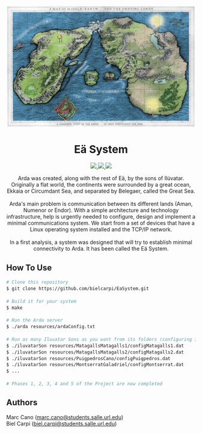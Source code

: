 <p align="center" style="margin-top: 50px">
  <img src="resources/MatagallsMatagalls1/arda-map.jpg" alt="Arda Map" width="500">
</p>

<h1 align="center">Eä System</h1>

<p align="center">
  <a href="https://en.wikipedia.org/wiki/C99">
    <img src="https://img.shields.io/badge/C-99-red">
  </a>
  <a href="https://github.com/bielcarpi/EaSystem">
    <img src="https://img.shields.io/badge/Development Stage-blue.svg">
  </a>
    <a href="https://opensource.org/licenses/BSD-3-Clause">
    <img src="https://img.shields.io/badge/Open%20Source-%E2%9D%A4-brightgreen.svg">
  </a>
</p>

<p align="center">
    Arda was created, along with the rest of Eä, by the sons of Ilúvatar. Originally a flat world, the continents were surrounded by a great ocean, Ekkaia or Circumdant Sea, and separated by Belegaer, called the Great Sea.
    <br>
    <br>
    Arda's main problem is communication between its different lands (Aman, Numenor or Endor). With a simple architecture and technology infrastructure, help is urgently needed to configure, design and implement a minimal communications system. We start from a set of devices that have a Linux operating system installed and the TCP/IP network.
    <br>
    <br>
    In a first analysis, a system was designed that will try to establish minimal connectivity to Arda. It has been called the Eä System.
</p>


## How To Use
```bash
# Clone this repository
$ git clone https://github.com/bielcarpi/EaSystem.git

# Build it for your system
$ make

# Run the Arda server
$ ./arda resources/ardaConfig.txt

# Run as many Iluvatar Sons as you want from its folders (configuring its .dat config files with the correct IPs)
$ ./iluvatarSon resources/MatagallsMatagalls1/configMatagalls1.dat
$ ./iluvatarSon resources/MatagallsMatagalls2/configMatagalls2.dat
$ ./iluvatarSon resources/PuigpedrosCano/configPuigpedros.dat
$ ./iluvatarSon resources/MontserratGaladriel/configMontserrat.dat
$ ...

# Phases 1, 2, 3, 4 and 5 of the Project are now completed
```

## Authors
Marc Cano (marc.cano@students.salle.url.edu)
<br>
Biel Carpi (biel.carpi@students.salle.url.edu)
